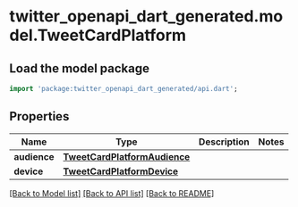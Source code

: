 # twitter_openapi_dart_generated.model.TweetCardPlatform

## Load the model package
```dart
import 'package:twitter_openapi_dart_generated/api.dart';
```

## Properties
Name | Type | Description | Notes
------------ | ------------- | ------------- | -------------
**audience** | [**TweetCardPlatformAudience**](TweetCardPlatformAudience.md) |  | 
**device** | [**TweetCardPlatformDevice**](TweetCardPlatformDevice.md) |  | 

[[Back to Model list]](../README.md#documentation-for-models) [[Back to API list]](../README.md#documentation-for-api-endpoints) [[Back to README]](../README.md)


